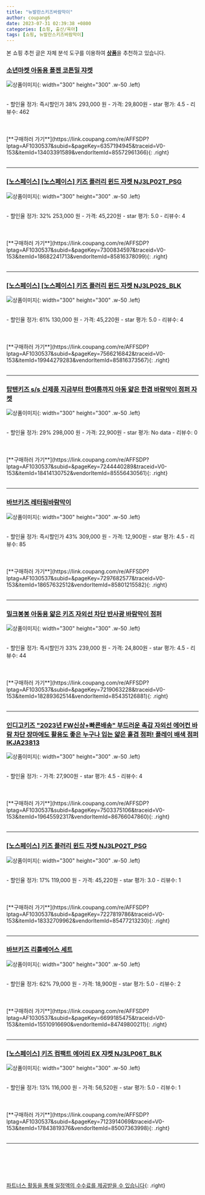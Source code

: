 ```yaml
---
title: "뉴발란스키즈바람막이"
author: coupang6
date: 2023-07-31 02:39:38 +0800
categories: [쇼핑, 출산/육아]
tags: [쇼핑, 뉴발란스키즈바람막이]
---
```


본 쇼핑 추천 글은 자체 분석 도구를 이용하여 [**상품**](https://link.coupang.com/a/bao1ui)을 추천하고 있습니다.

### [소년마켓 아동용 폴젠 코튼밀 쟈켓](https://link.coupang.com/re/AFFSDP?lptag=AF1030537&subid=&pageKey=6357194945&traceid=V0-153&itemId=13403391589&vendorItemId=85572961366)

![상품이미지](https://thumbnail9.coupangcdn.com/thumbnails/remote/230x230ex/image/vendor_inventory/d69e/dfc80f5cd5173a96ea63632dad445794011c9c1ab7981db841477825126b.jpg){: width="300" height="300" .w-50 .left}


<br>
- 할인율 정가: 즉시할인가 38%  293,000   원
- 가격: 29,800원
- star 평가: 4.5
- 리뷰수: 462
<br>
<br>
<br>
<br>
[**구매하러 가기**](https://link.coupang.com/re/AFFSDP?lptag=AF1030537&subid=&pageKey=6357194945&traceid=V0-153&itemId=13403391589&vendorItemId=85572961366){: .right}
<br>
<br>

---

### [[노스페이스] [노스페이스] 키즈 플러리 윈드 자켓 NJ3LP02T_PSG](https://link.coupang.com/re/AFFSDP?lptag=AF1030537&subid=&pageKey=7300834597&traceid=V0-153&itemId=18682241713&vendorItemId=85816378099)

![상품이미지](https://thumbnail6.coupangcdn.com/thumbnails/remote/230x230ex/image/vendor_inventory/4691/a525ac7f5863a6fedcf44ba55e386f27f4c28f24bd344f9af1cde842601f.jpg){: width="300" height="300" .w-50 .left}


<br>
- 할인율 정가: 32%  253,000   원
- 가격: 45,220원
- star 평가: 5.0
- 리뷰수: 4
<br>
<br>
<br>
<br>
[**구매하러 가기**](https://link.coupang.com/re/AFFSDP?lptag=AF1030537&subid=&pageKey=7300834597&traceid=V0-153&itemId=18682241713&vendorItemId=85816378099){: .right}
<br>
<br>

---

### [[노스페이스] [노스페이스] 키즈 플러리 윈드 자켓 NJ3LP02S_BLK](https://link.coupang.com/re/AFFSDP?lptag=AF1030537&subid=&pageKey=7566216842&traceid=V0-153&itemId=19944279283&vendorItemId=85816373567)

![상품이미지](https://thumbnail10.coupangcdn.com/thumbnails/remote/230x230ex/image/vendor_inventory/36df/ee4fa9e4a9dc716e7892ec0f657379276b72c6a593044a1b1c7929f60b2e.jpg){: width="300" height="300" .w-50 .left}


<br>
- 할인율 정가: 61%  130,000   원
- 가격: 45,220원
- star 평가: 5.0
- 리뷰수: 4
<br>
<br>
<br>
<br>
[**구매하러 가기**](https://link.coupang.com/re/AFFSDP?lptag=AF1030537&subid=&pageKey=7566216842&traceid=V0-153&itemId=19944279283&vendorItemId=85816373567){: .right}
<br>
<br>

---

### [탑텐키즈 s/s 신제품 지금부터 한여름까지 아동 얇은 한겹 바람막이 점퍼 자켓](https://link.coupang.com/re/AFFSDP?lptag=AF1030537&subid=&pageKey=7244440289&traceid=V0-153&itemId=18414130752&vendorItemId=85556430561)

![상품이미지](https://thumbnail10.coupangcdn.com/thumbnails/remote/230x230ex/image/vendor_inventory/c38d/fec70fa024d8adeb496709a1f9e1f7ebf1c4fc4259d987240d347205ce2a.jpg){: width="300" height="300" .w-50 .left}


<br>
- 할인율 정가: 29%  298,000   원
- 가격: 22,900원
- star 평가: No data
- 리뷰수: 0
<br>
<br>
<br>
<br>
[**구매하러 가기**](https://link.coupang.com/re/AFFSDP?lptag=AF1030537&subid=&pageKey=7244440289&traceid=V0-153&itemId=18414130752&vendorItemId=85556430561){: .right}
<br>
<br>

---

### [바브키즈 레터링바람막이](https://link.coupang.com/re/AFFSDP?lptag=AF1030537&subid=&pageKey=7297682577&traceid=V0-153&itemId=18657632512&vendorItemId=85801215582)

![상품이미지](https://thumbnail9.coupangcdn.com/thumbnails/remote/230x230ex/image/vendor_inventory/f423/7d473362dab768d799845aa98ee1e6574fd6cc6e323774bebb554ec676be.jpg){: width="300" height="300" .w-50 .left}


<br>
- 할인율 정가: 즉시할인가 43%  309,000   원
- 가격: 12,900원
- star 평가: 4.5
- 리뷰수: 85
<br>
<br>
<br>
<br>
[**구매하러 가기**](https://link.coupang.com/re/AFFSDP?lptag=AF1030537&subid=&pageKey=7297682577&traceid=V0-153&itemId=18657632512&vendorItemId=85801215582){: .right}
<br>
<br>

---

### [밀크봉봉 아동용 얇은 키즈 자외선 차단 반사광 바람막이 점퍼](https://link.coupang.com/re/AFFSDP?lptag=AF1030537&subid=&pageKey=7219063228&traceid=V0-153&itemId=18289362514&vendorItemId=85435126881)

![상품이미지](https://thumbnail6.coupangcdn.com/thumbnails/remote/230x230ex/image/vendor_inventory/ab35/aaa264650f0ea5c12597d385ed9ee4e8a7cef4c28d539864541a92ed4e47.jpg){: width="300" height="300" .w-50 .left}


<br>
- 할인율 정가: 즉시할인가 33%  239,000   원
- 가격: 24,800원
- star 평가: 4.5
- 리뷰수: 44
<br>
<br>
<br>
<br>
[**구매하러 가기**](https://link.coupang.com/re/AFFSDP?lptag=AF1030537&subid=&pageKey=7219063228&traceid=V0-153&itemId=18289362514&vendorItemId=85435126881){: .right}
<br>
<br>

---

### [인디고키즈 "2023년 FW신상+빠른배송" 부드러운 촉감 자외선 에어컨 바람 차단 장마에도 활용도 좋은 누구나 입는 얇은 홑겹 점퍼! 플레이 배색 점퍼 IKJA23813](https://link.coupang.com/re/AFFSDP?lptag=AF1030537&subid=&pageKey=7503375106&traceid=V0-153&itemId=19645592317&vendorItemId=86766047860)

![상품이미지](https://thumbnail10.coupangcdn.com/thumbnails/remote/230x230ex/image/vendor_inventory/200f/0590126a70a52e978c3c20ae6f25e13c84dc4b9c25aff84cb9d366233502.jpg){: width="300" height="300" .w-50 .left}


<br>
- 할인율 정가: 
- 가격: 27,900원
- star 평가: 4.5
- 리뷰수: 4
<br>
<br>
<br>
<br>
[**구매하러 가기**](https://link.coupang.com/re/AFFSDP?lptag=AF1030537&subid=&pageKey=7503375106&traceid=V0-153&itemId=19645592317&vendorItemId=86766047860){: .right}
<br>
<br>

---

### [[노스페이스] 키즈 플러리 윈드 자켓 NJ3LP02T_PSG](https://link.coupang.com/re/AFFSDP?lptag=AF1030537&subid=&pageKey=7227819786&traceid=V0-153&itemId=18332709962&vendorItemId=85477213230)

![상품이미지](https://thumbnail6.coupangcdn.com/thumbnails/remote/230x230ex/image/vendor_inventory/4691/a525ac7f5863a6fedcf44ba55e386f27f4c28f24bd344f9af1cde842601f.jpg){: width="300" height="300" .w-50 .left}


<br>
- 할인율 정가: 17%  119,000   원
- 가격: 45,220원
- star 평가: 3.0
- 리뷰수: 1
<br>
<br>
<br>
<br>
[**구매하러 가기**](https://link.coupang.com/re/AFFSDP?lptag=AF1030537&subid=&pageKey=7227819786&traceid=V0-153&itemId=18332709962&vendorItemId=85477213230){: .right}
<br>
<br>

---

### [바브키즈 리틀베어스 세트](https://link.coupang.com/re/AFFSDP?lptag=AF1030537&subid=&pageKey=6699185475&traceid=V0-153&itemId=15510916690&vendorItemId=84749800211)

![상품이미지](https://thumbnail9.coupangcdn.com/thumbnails/remote/230x230ex/image/vendor_inventory/e00e/919ddd1d7dac2287d7204a2b1d37afbdf8844e625f598e5bb0b695787b12.jpg){: width="300" height="300" .w-50 .left}


<br>
- 할인율 정가: 62%  79,000   원
- 가격: 18,900원
- star 평가: 5.0
- 리뷰수: 2
<br>
<br>
<br>
<br>
[**구매하러 가기**](https://link.coupang.com/re/AFFSDP?lptag=AF1030537&subid=&pageKey=6699185475&traceid=V0-153&itemId=15510916690&vendorItemId=84749800211){: .right}
<br>
<br>

---

### [[노스페이스] 키즈 컴팩트 에어리 EX 쟈켓 NJ3LP06T_BLK](https://link.coupang.com/re/AFFSDP?lptag=AF1030537&subid=&pageKey=7123914069&traceid=V0-153&itemId=17843819376&vendorItemId=85007363998)

![상품이미지](https://thumbnail9.coupangcdn.com/thumbnails/remote/230x230ex/image/vendor_inventory/e3c0/f09b859fb98c160a19d92145fe5764870976af776084a0fff380b4e51f95.jpg){: width="300" height="300" .w-50 .left}


<br>
- 할인율 정가: 13%  116,000   원
- 가격: 56,520원
- star 평가: 5.0
- 리뷰수: 1
<br>
<br>
<br>
<br>
[**구매하러 가기**](https://link.coupang.com/re/AFFSDP?lptag=AF1030537&subid=&pageKey=7123914069&traceid=V0-153&itemId=17843819376&vendorItemId=85007363998){: .right}
<br>
<br>

---
<br><br><br><br><br> [파트너스 활동을 통해 일정액의 수수료를 제공받을 수 있습니다](https://link.coupang.com/a/bao1ui){: .right}
